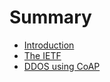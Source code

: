 # Summary

- [Introduction](./introduction.md)
- [The IETF](./ietf.md)
- [DDOS using CoAP](./coapddos.md)
